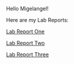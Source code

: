 Hello Migelangel!

Here are my Lab Reports:

[Lab Report One](https://migelangel04.github.io/cse15l-lab-reports/lab-report-one.html)

[Lab Report Two](https://migelangel04.github.io/cse15l-lab-reports/lab-report-two.html)

[Lab Report Three](https://migelangel04.github.io/cse15l-lab-reports/lab-report-three.html)
